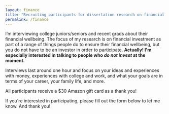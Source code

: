```yaml
---
layout: finance
title: "Recruiting participants for dissertation research on financial wellbeing"
permalink: /finance
---
```


I’m interviewing college juniors/seniors and recent grads about their financial wellbeing. The focus of my research is on financial investment as part of a range of things people do to ensure their financial wellbeing, but you do not have to be an investor in order to participate. **Actually! I'm especially interested in talking to people who *do not invest* at the moment.** 

Interviews last around one hour and focus on your ideas and experiences with money, experiences with college and work, and what your goals are in terms of your career, your family life, and more. 

All participants receive a $30 Amazon gift card as a thank you!

If you're interested in participating, please fill out the form below to let me know. And thank you!



